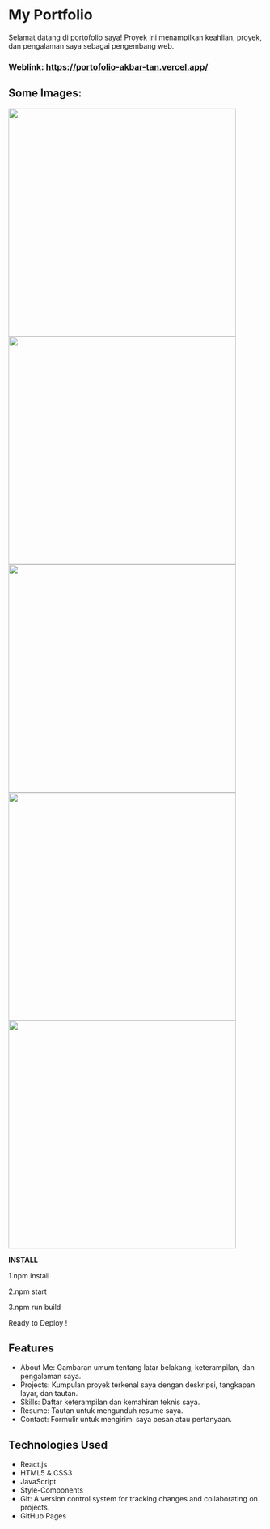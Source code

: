 # My Portfolio
Selamat datang di portofolio saya! Proyek ini menampilkan keahlian, proyek, dan pengalaman saya sebagai pengembang web.


### Weblink: https://portofolio-akbar-tan.vercel.app/
## Some Images:
<img width="450px;" src="https://github.com/rishavchanda/rishav-chanda-portfolio/assets/64485885/0a33349f-262d-4720-afed-7afc0dfd85a5"/>
<img width="450px;" src="https://github.com/rishavchanda/rishav-chanda-portfolio/assets/64485885/92f2622f-0a7f-444a-8f60-6edeae7508dd"/>
<img width="450px;" src="https://github.com/rishavchanda/rishav-chanda-portfolio/assets/64485885/0e984e85-cbd9-487b-bf91-166009b39319"/>
<img width="450px;" src="https://github.com/rishavchanda/rishav-chanda-portfolio/assets/64485885/6ad7b63b-4c51-4c98-bd21-847e5d48d559"/>
<img width="450px;" src="https://github.com/rishavchanda/rishav-chanda-portfolio/assets/64485885/10647898-7154-434c-84e6-edee6679ca92"/>

 <b>INSTALL</b>
 <p>1.npm install</p>
<p>2.npm start</p>
 <p>3.npm run build</p> 
  <p>Ready to Deploy !</p>

 







## Features
- About Me: Gambaran umum tentang latar belakang, keterampilan, dan pengalaman saya.
- Projects: Kumpulan proyek terkenal saya dengan deskripsi, tangkapan layar, dan tautan.
- Skills: Daftar keterampilan dan kemahiran teknis saya.
- Resume: Tautan untuk mengunduh resume saya.
- Contact: Formulir untuk mengirimi saya pesan atau pertanyaan.

## Technologies Used
- React.js
- HTML5 & CSS3
- JavaScript
- Style-Components
- Git: A version control system for tracking changes and collaborating on projects.
- GitHub Pages



